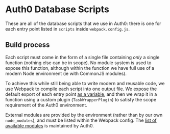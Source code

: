 # Auth0 Database Scripts

These are all of the database scripts that we use in Auth0: there is one for each entry point listed in `scripts` inside `webpack.config.js`.

## Build process

Each script must come in the form of a single file containing _only_ a single function (nothing else can be in scope). No module system is used to expose this function, although within the function we have full use of a modern Node environment (ie with CommonJS modules).

To achieve this while still being able to write modern and reusable code, we use Webpack to compile each script into one output file. We expose the default export of each entry point [as a variable](https://webpack.js.org/configuration/output/#expose-a-variable), and then we wrap it in a function using a custom plugin (`TaskWrapperPlugin`) to satisfy the scope requirement of the Auth0 environment.

External modules are provided by the environment (rather than by our own `node_modules`), and must be listed within the Webpack config. The [list of available modules](https://auth0-extensions.github.io/canirequire/) is maintained by Auth0.
